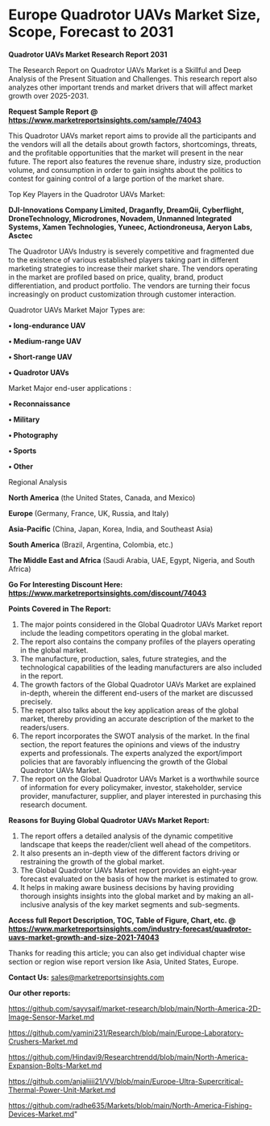  # Europe Quadrotor UAVs Market Size, Scope, Forecast to 2031

<strong>Quadrotor UAVs Market Research Report 2031</strong>

The Research Report on Quadrotor UAVs Market is a Skillful and Deep Analysis of the Present Situation and Challenges. This research report also analyzes other important trends and market drivers that will affect market growth over 2025-2031.

<strong>Request Sample Report @ <a href=https://www.marketreportsinsights.com/sample/74043>https://www.marketreportsinsights.com/sample/74043</a></strong>

This Quadrotor UAVs market report aims to provide all the participants and the vendors will all the details about growth factors, shortcomings, threats, and the profitable opportunities that the market will present in the near future. The report also features the revenue share, industry size, production volume, and consumption in order to gain insights about the politics to contest for gaining control of a large portion of the market share.

Top Key Players in the Quadrotor UAVs Market:

<strong>DJI-Innovations Company Limited, Draganfly, DreamQii, Cyberflight, DroneTechnology, Microdrones, Novadem, Unmanned Integrated Systems, Xamen Technologies, Yuneec, Actiondroneusa, Aeryon Labs, Asctec</strong>

The Quadrotor UAVs Industry is severely competitive and fragmented due to the existence of various established players taking part in different marketing strategies to increase their market share. The vendors operating in the market are profiled based on price, quality, brand, product differentiation, and product portfolio. The vendors are turning their focus increasingly on product customization through customer interaction.

Quadrotor UAVs Market Major Types are:

<strong>• long-endurance UAV

• Medium-range UAV

• Short-range UAV

• Quadrotor UAVs</strong>

Market Major end-user applications :

<strong>• Reconnaissance

• Military

• Photography

• Sports

• Other</strong>

Regional Analysis

</u><strong><b>North America</b></strong> (the United States, Canada, and Mexico)

<strong><b>Europe </b></strong>(Germany, France, UK, Russia, and Italy)

<strong><b>Asia-Pacific</b></strong> (China, Japan, Korea, India, and Southeast Asia)

<strong><b>South America</b></strong> (Brazil, Argentina, Colombia, etc.)

<strong><b>The Middle East and Africa</b></strong> (Saudi Arabia, UAE, Egypt, Nigeria, and South Africa)

<strong>Go For Interesting Discount Here: <a href=https://www.marketreportsinsights.com/discount/74043>https://www.marketreportsinsights.com/discount/74043</a></strong>

<strong>Points Covered in The Report:</strong>
<ol>
  <li>The major points considered in the Global Quadrotor UAVs Market report include the leading competitors operating in the global market.</li>
  <li>The report also contains the company profiles of the players operating in the global market.</li>
  <li>The manufacture, production, sales, future strategies, and the technological capabilities of the leading manufacturers are also included in the report.</li>
  <li>The growth factors of the Global Quadrotor UAVs Market are explained in-depth, wherein the different end-users of the market are discussed precisely.</li>
  <li>The report also talks about the key application areas of the global market, thereby providing an accurate description of the market to the readers/users.</li>
  <li>The report incorporates the SWOT analysis of the market. In the final section, the report features the opinions and views of the industry experts and professionals. The experts analyzed the export/import policies that are favorably influencing the growth of the Global Quadrotor UAVs Market.</li>
  <li>The report on the Global Quadrotor UAVs Market is a worthwhile source of information for every policymaker, investor, stakeholder, service provider, manufacturer, supplier, and player interested in purchasing this research document.</li>
</ol>
<strong>Reasons for Buying Global Quadrotor UAVs Market Report:</strong>

<ol>
  <li>The report offers a detailed analysis of the dynamic competitive landscape that keeps the reader/client well ahead of the competitors.</li>
  <li>It also presents an in-depth view of the different factors driving or restraining the growth of the global market.</li>
  <li>The Global Quadrotor UAVs Market report provides an eight-year forecast evaluated on the basis of how the market is estimated to grow.</li>
  <li>It helps in making aware business decisions by having providing thorough insights insights into the global market and by making an all-inclusive analysis of the key market segments and sub-segments.</li>
</ol>
<strong>Access full Report Description, TOC, Table of Figure, Chart, etc. @ <a href=https://www.marketreportsinsights.com/industry-forecast/quadrotor-uavs-market-growth-and-size-2021-74043>https://www.marketreportsinsights.com/industry-forecast/quadrotor-uavs-market-growth-and-size-2021-74043</a></strong>


Thanks for reading this article; you can also get individual chapter wise section or region wise report version like Asia, United States, Europe.

<strong>Contact Us:</strong>
sales@marketreportsinsights.com

<strong>Our other reports:</strong>

<a href=https://github.com/sayysaif/market-research/blob/main/North-America-2D-Image-Sensor-Market.md>https://github.com/sayysaif/market-research/blob/main/North-America-2D-Image-Sensor-Market.md</a>

<a href=https://github.com/yamini231/Research/blob/main/Europe-Laboratory-Crushers-Market.md>https://github.com/yamini231/Research/blob/main/Europe-Laboratory-Crushers-Market.md</a>

<a href=https://github.com/Hindavi9/Researchtrendd/blob/main/North-America-Expansion-Bolts-Market.md>https://github.com/Hindavi9/Researchtrendd/blob/main/North-America-Expansion-Bolts-Market.md</a>

<a href=https://github.com/anjaliiii21/VV/blob/main/Europe-Ultra-Supercritical-Thermal-Power-Unit-Market.md>https://github.com/anjaliiii21/VV/blob/main/Europe-Ultra-Supercritical-Thermal-Power-Unit-Market.md</a>

<a href=https://github.com/radhe635/Markets/blob/main/North-America-Fishing-Devices-Market.md>https://github.com/radhe635/Markets/blob/main/North-America-Fishing-Devices-Market.md</a>"

